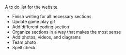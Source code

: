 A to do list for the website.

* Finish writing for all necessary sections
* Update game play gif
* Add different coding section
* Organize sections in a way that makes the most sense
* Add photos, videos, and diagrams
* Team photo
* Spell check
